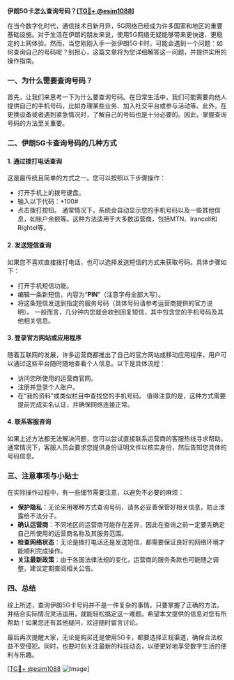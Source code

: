 **伊朗5G卡怎么查询号码？[[TG💪+ @esim1088](https://t.me/s/esim1088)]**

在当今数字化时代，通信技术日新月异，5G网络已经成为许多国家和地区的重要基础设施。对于生活在伊朗的朋友来说，使用5G网络无疑能够带来更快速、更稳定的上网体验。然而，当您刚刚入手一张伊朗5G卡时，可能会遇到一个问题：如何查询自己的号码呢？别担心，这篇文章将为您详细解答这一问题，并提供实用的操作指南。

### 一、为什么需要查询号码？

首先，让我们来思考一下为什么要查询号码。在日常生活中，我们可能需要向他人提供自己的手机号码，比如办理某些业务、加入社交平台或参与活动等。此外，在更换设备或者遇到紧急情况时，了解自己的号码也是十分必要的。因此，掌握查询号码的方法至关重要。

### 二、伊朗5G卡查询号码的几种方式

#### 1. **通过拨打电话查询**
这是最传统且简单的方式之一。您可以按照以下步骤操作：
- 打开手机上的拨号键盘。
- 输入以下代码：*100#
- 点击拨打按钮。
通常情况下，系统会自动显示您的手机号码以及一些其他信息，如账户余额等。这种方法适用于大多数运营商，包括MTN、Irancell和Rightel等。

#### 2. **发送短信查询**
如果您不喜欢直接拨打电话，也可以选择发送短信的方式来获取号码。具体步骤如下：
- 打开手机短信功能。
- 编辑一条新短信，内容为“**PIN**”（注意字母全部大写）。
- 将这条短信发送到指定的服务号码（具体号码请参考运营商提供的官方说明）。
一般而言，几分钟内您就会收到回复短信，其中包含您的手机号码及其他相关信息。

#### 3. **登录官方网站或应用程序**
随着互联网的发展，许多运营商都推出了自己的官方网站或移动应用程序，用户可以通过这些平台随时随地查看个人信息。以下是具体流程：
- 访问您所使用的运营商官网。
- 注册并登录个人账户。
- 在“我的资料”或类似栏目中查找您的手机号码。
值得注意的是，这种方式需要提前完成实名认证，并确保网络连接正常。

#### 4. **联系客服咨询**
如果上述方法都无法解决问题，您可以尝试直接联系运营商的客服热线寻求帮助。通常情况下，客服人员会要求您提供身份证明文件以核实身份，然后告知您具体的号码信息。

### 三、注意事项与小贴士

在实际操作过程中，有一些细节需要注意，以避免不必要的麻烦：
- **保护隐私**：无论采用哪种方式查询号码，请务必妥善保管好相关信息，防止泄露给不法分子。
- **确认运营商**：不同地区的运营商可能存在差异，因此在查询之前一定要先确定自己所使用的运营商名称及其服务范围。
- **检查网络状态**：无论是拨打电话还是发送短信，都需要保证良好的网络环境才能顺利完成操作。
- **关注最新政策**：由于各国法律法规的变化，运营商的服务条款也可能随之调整，建议定期查阅相关公告。

### 四、总结

综上所述，查询伊朗5G卡号码并不是一件复杂的事情。只要掌握了正确的方法，并结合实际情况灵活运用，就能轻松搞定这一难题。希望本文提供的信息对您有所帮助！如果您还有其他疑问，欢迎随时留言讨论。

最后再次提醒大家，无论是购买还是使用5G卡，都要选择正规渠道，确保合法权益不受侵犯。同时，也要时刻关注最新的科技动态，以便更好地享受数字生活的便利与乐趣。

[[TG💪+ @esim1088](https://t.me/s/esim1088) ![Image](https://i.postimg.cc/4NQfJmqS/Snipaste-2025-05-13-00-14-12.png)]